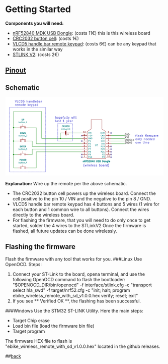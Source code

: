 # Getting Started
**Components you will need:**
* [nRF52840 MDK USB Dongle](https://makerdiary.com/products/nrf52840-mdk-usb-dongle): (costs 11€) this is this wireless board
* [CRC2032 button cell](https://en.wikipedia.org/wiki/Button_cell): (costs 1€)
* [VLCD5 handle bar remote keypad](https://www.aliexpress.com/wholesale?catId=0&initiative_id=SB_20200828081711&origin=y&SearchText=LCD+controller+of+VLCD5+display+for+TSDZ2+electric): (costs 6€) can be any keypad that works in the similar way
*  [STLINK V2](https://www.ebay.com/c/896036216): (costs 2€)
## [Pinout](nrf52840-mdk-usb-dongle-pinout_v1_0.pdf)

## Schematic
![schematic](ebike_remote_wireless-v1.png)

**Explanation:**
Wire up the remote per the above schematic.
* The CRC2032 button cell powers up the wireless board. Connect the cell positive to the pin 10 / VIN and the negative to the pin 8 / GND.
* VLCD5 handle bar remote keypad has 4 buttons and 5 wires (1 wire for each button and 1 common wire to all buttons). Connect the wires directly to the wireless board.
* For flashing the firmware, that you will need to do only once to get started, solder the 4 wires to the STLinkV2 Once the firmware is flashed, all future updates can be done wirelessly.

## Flashing the firmware
Flash the firmware with any tool that works for you. 
###Linux
Use OpenOCD.
Steps: 
1. Connect your ST-Link to the board, opena terminal,  and use the following OpenOCD command to flash the bootloader: "$OPENOCD_DIR/bin/openocd" -f interface/stlink.cfg -c "transport select hla_swd" -f target/nrf52.cfg -c "init; halt; program ebike_wireless_remote_with_sd_v1.0.0.hex verify; reset; exit"
2. If you see ** Verified OK **, the flashing has been successful.

###Windows
Use the STM32 ST-LINK Utility. Here the main steps:

* Target Chip erase
* Load bin file (load the firmware bin file)
* Target program


The firmware HEX file to flash is "ebike_wireless_remote_with_sd_v1.0.0.hex" located in the github releases. 


  
##[back](../README.md)
